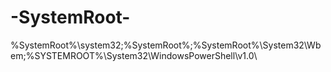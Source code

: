 # -SystemRoot-

%SystemRoot%\system32;%SystemRoot%;%SystemRoot%\System32\Wbem;%SYSTEMROOT%\System32\WindowsPowerShell\v1.0\
